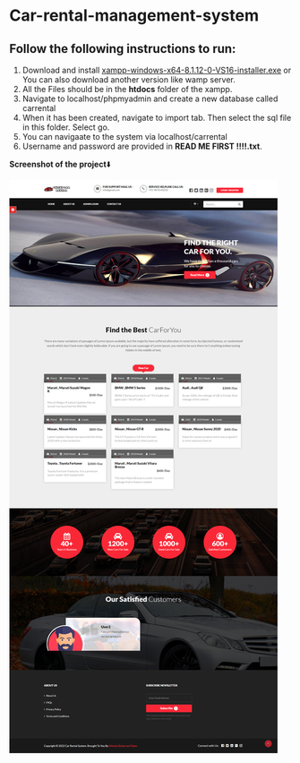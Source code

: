 # Car-rental-management-system

## Follow the following instructions to run:

1. Download and install [xampp-windows-x64-8.1.12-0-VS16-installer.exe](https://www.apachefriends.org/) or You can also download another version like wamp server.
2. All the Files should be in the **htdocs** folder of the xampp.
3. Navigate to localhost/phpmyadmin and create a new database called carrental
4. When it has been created, navigate to import tab. Then select the sql file in this folder. Select go.
5. You can navigaate to the system via localhost/carrental
6. Username and password are provided in **READ ME FIRST !!!!.txt**.

**Screenshot of the project**:arrow_down:

![car-rental-system](Screenshot/screencapture-localhost-work-carrental.png)
